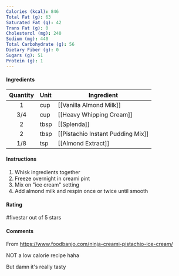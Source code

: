 ```yaml
---
Calories (kcal): 846
Total Fat (g): 63
Saturated Fat (g): 42
Trans Fat (g): 0
Cholesterol (mg): 240
Sodium (mg): 440
Total Carbohydrate (g): 56
Dietary Fiber (g): 0
Sugars (g): 51
Protein (g): 1
---
```

#### Ingredients

| Quantity | Unit | Ingredient                        |
| :------: | :--- | --------------------------------- |
|    1     | cup  | [[Vanilla Almond Milk]]           |
|   3/4    | cup  | [[Heavy Whipping Cream]]          |
|    2     | tbsp | [[Splenda]]                       |
|    2     | tbsp | [[Pistachio Instant Pudding Mix]] |
|   1/8    | tsp  | [[Almond Extract]]                |

#### Instructions

1. Whisk ingredients together
2. Freeze overnight in creami pint
3. Mix on "ice cream" setting
4. Add almond milk and respin once or twice until smooth

#### Rating

#fivestar out of 5 stars

#### Comments

From https://www.foodbanjo.com/ninja-creami-pistachio-ice-cream/

NOT a low calorie recipe haha

But damn it's really tasty